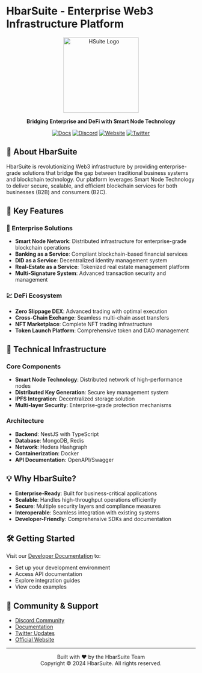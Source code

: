 # HbarSuite - Enterprise Web3 Infrastructure Platform

<p align="center">
  <img src="https://hsuite.finance/wp-content/uploads/2023/08/Hsuite2-300x300.png" width="200" alt="HSuite Logo" />
</p>

<p align="center">
  <strong>Bridging Enterprise and DeFi with Smart Node Technology</strong>
</p>

<p align="center">
  <a href="https://docs.hsuite.finance" target="_blank"><img src="https://img.shields.io/badge/docs-reference-blue.svg" alt="Docs" /></a>
  <a href="https://discord.gg/BtRCRYvJmB" target="_blank"><img src="https://img.shields.io/badge/discord-online-brightgreen.svg" alt="Discord"/></a>
  <a href="https://hsuite.finance" target="_blank"><img src="https://img.shields.io/badge/website-hbarsuite-blue.svg" alt="Website" /></a>
  <a href="https://twitter.com/hbarsuite" target="_blank"><img src="https://img.shields.io/twitter/follow/hbarsuite?style=social" alt="Twitter"/></a>
</p>

## 🌟 About HbarSuite

HbarSuite is revolutionizing Web3 infrastructure by providing enterprise-grade solutions that bridge the gap between traditional business systems and blockchain technology. Our platform leverages Smart Node Technology to deliver secure, scalable, and efficient blockchain services for both businesses (B2B) and consumers (B2C).

## 🚀 Key Features

### 🏢 Enterprise Solutions
- **Smart Node Network**: Distributed infrastructure for enterprise-grade blockchain operations
- **Banking as a Service**: Compliant blockchain-based financial services
- **DID as a Service**: Decentralized identity management system
- **Real-Estate as a Service**: Tokenized real estate management platform
- **Multi-Signature System**: Advanced transaction security and management

### 💹 DeFi Ecosystem
- **Zero Slippage DEX**: Advanced trading with optimal execution
- **Cross-Chain Exchange**: Seamless multi-chain asset transfers
- **NFT Marketplace**: Complete NFT trading infrastructure
- **Token Launch Platform**: Comprehensive token and DAO management

## 🔧 Technical Infrastructure

### Core Components
- **Smart Node Technology**: Distributed network of high-performance nodes
- **Distributed Key Generation**: Secure key management system
- **IPFS Integration**: Decentralized storage solution
- **Multi-layer Security**: Enterprise-grade protection mechanisms

### Architecture
- **Backend**: NestJS with TypeScript
- **Database**: MongoDB, Redis
- **Network**: Hedera Hashgraph
- **Containerization**: Docker
- **API Documentation**: OpenAPI/Swagger

## 💡 Why HbarSuite?

- **Enterprise-Ready**: Built for business-critical applications
- **Scalable**: Handles high-throughput operations efficiently
- **Secure**: Multiple security layers and compliance measures
- **Interoperable**: Seamless integration with existing systems
- **Developer-Friendly**: Comprehensive SDKs and documentation

## 🛠️ Getting Started

Visit our [Developer Documentation](https://docs.hsuite.finance) to:
- Set up your development environment
- Access API documentation
- Explore integration guides
- View code examples

## 🤝 Community & Support

- [Discord Community](https://discord.gg/BtRCRYvJmB)
- [Documentation](https://docs.hsuite.finance)
- [Twitter Updates](https://twitter.com/hbarsuite)
- [Official Website](https://hsuite.finance)

---

<p align="center">
  Built with ❤️ by the HbarSuite Team<br>
  Copyright © 2024 HbarSuite. All rights reserved.
</p>